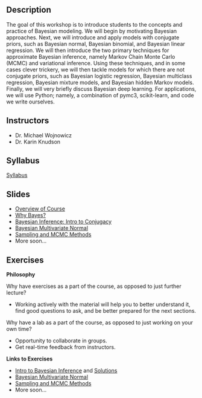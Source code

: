## Description

The goal of this workshop is to introduce students to the concepts and practice of Bayesian modeling.   We will begin by motivating Bayesian approaches.  Next,  we will introduce and apply models with conjugate priors,  such as Bayesian normal,  Bayesian binomial,  and Bayesian linear regression.   We will then introduce the two primary techniques for approximate Bayesian inference,  namely Markov Chain Monte Carlo (MCMC) and variational inference.    Using these techniques,  and in some cases clever trickery,  we will then tackle models for which there are not conjugate priors,  such as Bayesian logistic regression,  Bayesian multiclass regression,  Bayesian mixture models,  and Bayesian hidden Markov models.  Finally,  we will very briefly discuss Bayesian deep learning.    For applications,  we will use Python; namely,  a combination of  pymc3,  scikit-learn,  and code we write ourselves. 

## Instructors

* Dr. Michael Wojnowicz
* Dr. Karin Knudson

## Syllabus

[Syllabus](syllabus/bayesian_modeling_workshop.pdf)

## Slides
* [Overview of Course](slides/overview_of_course/overview_of_course.pdf)
* [Why Bayes?](slides/why_bayes/bm_why_bayes.pdf)
* [Bayesian Inference: Intro to Conjugacy](slides/intro_to_inference/bayes_intro.pdf)
* [Bayesian Multivariate Normal](slides/mvn/bayesian_multivariate_normal/bm_multivariate_normal.pdf)
* [Sampling and MCMC Methods](slides/Sampling%20and%20MCMC%20Methods.pdf)
* More soon...

## Exercises

**Philosophy**

Why have exercises as a part of the course, as opposed to just further lecture?

* Working actively with the material will help you to better understand it, find good questions to ask, 
and be better prepared for the next sections.

Why have a lab as a part of the course, as opposed to just working on your own time? 

* Opportunity to collaborate in groups.
* Get real-time feedback from instructors.

**Links to Exercises**

* [Intro to Bayesian Inference](https://colab.research.google.com/drive/1-hDJ7wrVanBuDluSUVYV-RVzmIu9H1WP) and [Solutions](https://colab.research.google.com/drive/1NHb85U4RMUxBuhWj7pkcsSmuTlhp2rmp)
* [Bayesian Multivariate Normal](https://colab.research.google.com/drive/14gonFUtSGcn8G3pApOEu-5YIaGk0swUQ#scrollTo=wsNeq0W17gDt)
* [Sampling and MCMC Methods](https://colab.research.google.com/drive/1SGXi4w6_gPioqcgyMXhrBWLM78KyySHl?usp=sharing)
* More soon...



